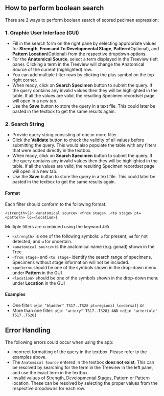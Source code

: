 ## How to perform boolean search ##

There are 2 ways to perform boolean search of scored pecimen expression:

### 1. Graphic User Interface (GUI) ###
  * Fill in the search form on the right pane by selecting appropriate values for **Strength**, **From and To Developmental Stage**, 
  **Pattern**(Optional), and **Pattern Location**(Optional) from the respective dropdown options.
  * For the <b>Anatomical Source</b>, select a term displayed in the Treeview (left pane). 
		Clicking a term in the Treeview will change the Anatomical Source of the current (highlighted) row. 
  * You can add multiple filter rows by clicking the plus symbol on the top right corner.
  * When ready, click on **Search Specimen** button to submit the query. If the query contains any invalid values then
    they will be highlighted in the table. If all the values are valid, the resulting Specimen recordset page will open in a new tab.
  * Use the <b>Save</b> button to store the query in a text file. This could later be pasted in the textbox to
    get the same results again.
   

### 2. Search String ### 
* Provide query string consisting of one or more filter. 
* Click the <b>Validate</b> button to check the validity of all values before submitting the query. 
This would also populate the table with any filters that were added directly in the textbox.
* When ready, click on **Search Specimen** button to submit the query. If the query contains any invalid values then
  they will be highlighted in the table. If all the values are valid, the resulting Specimen recordset page will open in a new tab.
* Use the <b>Save</b> button to store the query in a text file. This could later be pasted in the textbox to
    get the same results again.

#### Format ####

Each filter should conform to the following format: 

`<strength>{in <anatomical source> <from stage>..<to stage> pt=<pattern> lc=<location>}`

Multiple filters are combined using the keyword `AND`

* `<strength>` is one of the following symbols: `p` for present, `nd` for not detected, and `u` for uncertain.
* `<anatomical source>` is the anatomical name (e.g. gonad) shown in the Tree
* `<from stage>` and `<to stage>` identify the search range of specimens. Specimens without stage information will not be included. 
* `<pattern>` should be one of the symbols shown in the drop-down menu under **Pattern** in the GUI
* `<location>` should be one of the symbols shown in the drop-down menu under **Location** in the GUI

#### Examples #### 
* One filter: `p{in "bladder" TS17..TS28 pt=regional lc=dorsal}` or 
* More than one filter: `p{in "artery" TS17..TS28} AND nd{in "arteriole" TS17..TS28}`

## Error Handling ##
The following errors could occur when using the app:
* Incorrect formatting of the query in the textbox. Please refer to the examples above.
* The `Anatomical Source` entered in the textbox **does not exist**. This can be resolved by searching for the term in 
the Treeview in the left pane, and use the exact term in the textbox. 
* Invalid values of Strength, Developmental Stages, Pattern or Pattern location. These can be resolved by selecting the 
proper values from the respective dropdowns for each row.
